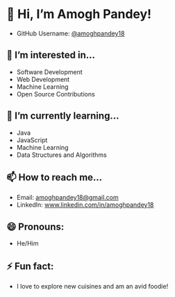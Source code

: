 # 👋 Hi, I’m Amogh Pandey!

- GitHub Username: [@amoghpandey18](https://github.com/amoghpandey18)

## 👀 I’m interested in...
- Software Development
- Web Development
- Machine Learning
- Open Source Contributions

## 🌱 I’m currently learning...
- Java
- JavaScript
- Machine Learning
- Data Structures and Algorithms

## 📫 How to reach me...
- Email: amoghpandey18@gmail.com
- LinkedIn: www.linkedin.com/in/amoghpandey18

## 😄 Pronouns:
- He/Him

## ⚡ Fun fact:
- I love to explore new cuisines and am an avid foodie!
<!---
amoghpandey18/amoghpandey18 is a ✨ special ✨ repository because its `README.md` (this file) appears on your GitHub profile.
You can click the Preview link to take a look at your changes.
--->
